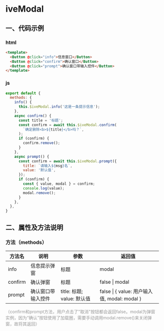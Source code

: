# iveModal
## 一、代码示例
### html
```html
<template>
  <Button @click="info">信息窗口</Button>
  <Button @click="confirm">确认窗口</Button>
  <Button @click="prompt">确认窗口带输入控件</Button>
</template>
```
### js

```js
export default {
  methods: {
    info() {
      this.$iveModal.info('这是一条提示信息');
    },
    async confirm() {
      const title = '标题';
      const confirm = await this.$iveModal.confirm(
        `确定删除<b>${title}</b>吗？`,
      );
      if (confirm) {
        confirm.remove();
      }
    },
    async prompt() {
      const confirm = await this.$iveModal.prompt({
        title: `请输入${msg}名`,
        value: '默认值',
      });
      if (confirm) {
        const { value, modal } = confirm;
        console.log(value);
        modal.remove();
      }
    },
  },
}
```
## 二、属性及方法说明
### 方法（methods）
| 方法名 | 说明 | 参数 | 返回值 |
| ------ | ------ | ------ | ------ |
| info | 信息提示弹窗 | 标题 | modal |
| confirm | 确认弹窗 | 标题 | false \| modal |
| prompt | 确认窗口带输入控件 | title: 标题; value: 默认值 | false \| { value: 用户输入值, modal: modal } |
<span style="color: #999;">（confirm和prompt方法，用户点击了"取消"按钮都会返回false。modal为弹窗实例，因为“确认”按钮使用了加载圈，需要手动调用modal.remove()来关闭弹窗，故将其返回）</span>